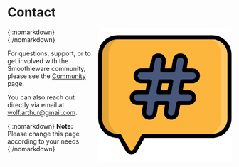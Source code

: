 # Contact

{::nomarkdown}
<img src="images/hashtag.png" alt="Contact" width="300" height="auto" style="float: right; margin-left: 1rem;"/>
{:/nomarkdown}

For questions, support, or to get involved with the Smoothieware community, please see the [Community](community) page.

You can also reach out directly via email at [wolf.arthur@gmail.com](mailto:wolf.arthur@gmail.com).

{::nomarkdown}
<sl-alert variant="neutral" open>
  <sl-icon slot="icon" name="info-circle"></sl-icon>
  <strong>Note:</strong> Please change this page according to your needs
</sl-alert>
{:/nomarkdown}
